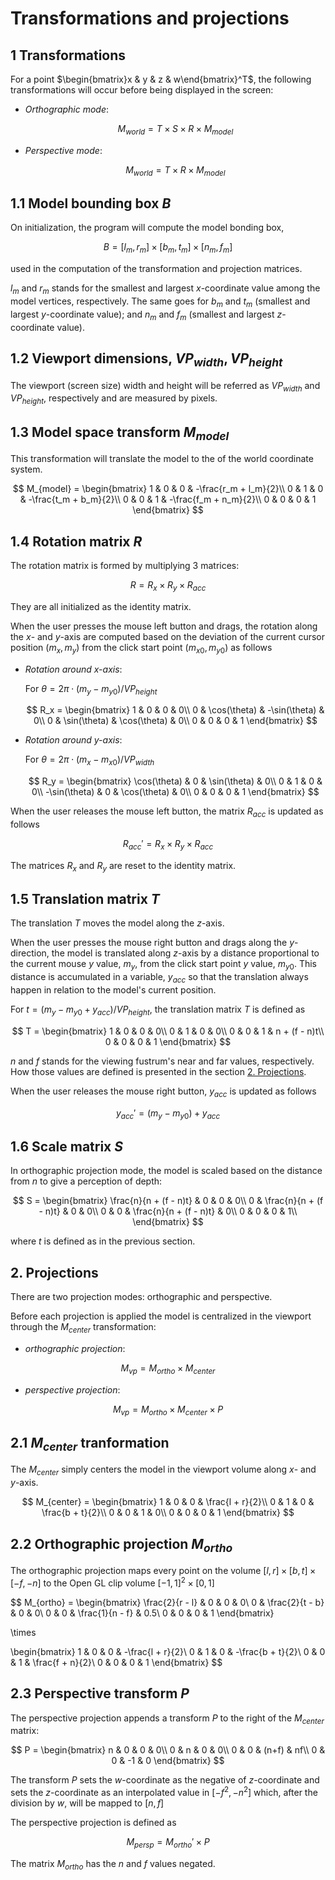 # Transformations and projections

## 1 Transformations

For a point $\begin{bmatrix}x & y & z & w\end{bmatrix}^T$, the following transformations will occur before being displayed in the screen:

- *Orthographic mode*:
    
    $$
    M_{world} = T \times S \times R \times M_{model}
    $$

- *Perspective mode*:

    $$
    M_{world} = T \times R \times M_{model}
    $$

## 1.1 Model bounding box $B$

On initialization, the program will compute the model bonding box, 

$$
B = [l_m, r_m] \times [b_m, t_m] \times [n_m, f_m]
$$

used in the computation of the transformation and projection matrices.

$l_m$ and $r_m$ stands for the smallest and largest $x$-coordinate value among the model vertices, respectively. The same goes for $b_m$ and $t_m$ (smallest and largest $y$-coordinate value); and $n_m$ and $f_m$ (smallest and largest $z$-coordinate value).

## 1.2 Viewport dimensions, $VP_{width}, VP_{height}$

The viewport (screen size) width and height will be referred as $VP_{width}$ and $VP_{height}$, respectively and are measured by pixels.

## 1.3 Model space transform $M_{model}$

This transformation will translate the model to the of the world coordinate system.

$$
M_{model} = \begin{bmatrix}
    1 & 0 & 0 & -\frac{r_m + l_m}{2}\\
    0 & 1 & 0 & -\frac{t_m + b_m}{2}\\
    0 & 0 & 1 & -\frac{f_m + n_m}{2}\\
    0 & 0 & 0 & 1
\end{bmatrix}
$$

## 1.4 Rotation matrix $R$

The rotation matrix is formed by multiplying 3 matrices: 

$$
R = R_x \times R_y \times R_{acc}
$$

They are all initialized as the identity matrix.

When the user presses the mouse left button and drags, the rotation along the $x$- and $y$-axis are computed based on the deviation of the current cursor position $(m_x, m_y)$ from the click start point $(m_{x0}, m_{y0})$ as follows

- *Rotation around $x$-axis*:
    
    For $\theta = 2\pi \cdot (m_y - m_{y0})/VP_{height}$

    $$
    R_x = \begin{bmatrix}
        1 & 0 & 0 & 0\\
        0 & \cos(\theta) & -\sin(\theta) & 0\\
        0 & \sin(\theta) & \cos(\theta) & 0\\
        0 & 0 & 0 & 1
    \end{bmatrix}
    $$

- *Rotation around $y$-axis*:
    
    For $\theta = 2\pi \cdot (m_x - m_{x0})/VP_{width}$

    $$
    R_y = \begin{bmatrix}
        \cos(\theta) & 0 & \sin(\theta) & 0\\
        0 & 1 & 0 & 0\\
        -\sin(\theta) & 0 & \cos(\theta) & 0\\
        0 & 0 & 0 & 1
    \end{bmatrix}
    $$

When the user releases the mouse left button, the matrix $R_{acc}$ is updated as follows

$$
R_{acc}' = R_x \times R_y \times R_{acc}
$$

The matrices $R_x$ and $R_y$ are reset to the identity matrix.

## 1.5 Translation matrix $T$

The translation $T$ moves the model along the $z$-axis.

When the user presses the mouse right button and drags along the $y$-direction, the model is translated along $z$-axis by a distance proportional to the current mouse $y$ value, $m_y$, from the click start point $y$ value, $m_{y0}$. This distance is accumulated in a variable, $y_{acc}$ so that the translation always happen in relation to the model's current position.

For $t = (m_y - m_{y0} + y_{acc})/VP_{height}$, the translation matrix $T$ is defined as

$$
T = \begin{bmatrix}
    1 & 0 & 0 & 0\\
    0 & 1 & 0 & 0\\
    0 & 0 & 1 & n + (f - n)t\\
    0 & 0 & 0 & 1
\end{bmatrix}
$$

$n$ and $f$ stands for the viewing fustrum's near and far values, respectively. How those values are defined is presented in the section [2. Projections](#2.%20Projections).

When the user releases the mouse right button, $y_{acc}$ is updated as follows

$$
y_{acc}' = (m_y - m_{y0}) + y_{acc}
$$

## 1.6 Scale matrix $S$

In orthographic projection mode, the model is scaled based on the distance from $n$ to give a perception of depth:

$$
S = \begin{bmatrix}
    \frac{n}{n + (f - n)t} & 0 & 0 & 0\\
    0 & \frac{n}{n + (f - n)t} & 0 & 0\\
    0 & 0 & \frac{n}{n + (f - n)t} & 0\\
    0 & 0 & 0 & 1\\
\end{bmatrix}
$$

where $t$ is defined as in the previous section.

## 2. Projections

There are two projection modes: orthographic and perspective.

Before each projection is applied the model is centralized in the viewport through the $M_{center}$ transformation:

- *orthographic projection*:

$$
M_{vp} = M_{ortho} \times M_{center}
$$

- *perspective projection*:

$$
M_{vp} = M_{ortho} \times M_{center} \times P
$$

## 2.1 $M_{center}$ tranformation

The $M_{center}$ simply centers the model in the viewport volume along $x$- and $y$-axis.

$$
M_{center} = \begin{bmatrix}
    1 & 0 & 0 & \frac{l + r}{2}\\
    0 & 1 & 0 & \frac{b + t}{2}\\
    0 & 0 & 1 & 0\\
    0 & 0 & 0 & 1
\end{bmatrix}
$$

## 2.2 Orthographic projection $M_{ortho}$

The orthographic projection maps every point on the volume $[l, r] \times [b, t] \times [-f, -n]$ to the Open GL clip volume $[-1, 1]^2 \times [0, 1]$

$$
M_{ortho} = \begin{bmatrix}
\frac{2}{r - l} & 0 & 0 & 0\\
0 & \frac{2}{t - b} & 0 & 0\\
0 & 0 & \frac{1}{n - f} & 0.5\\
0 & 0 & 0 & 1
\end{bmatrix}

\times

\begin{bmatrix}
1 & 0 & 0 & -\frac{l + r}{2}\\
0 & 1 & 0 & -\frac{b + t}{2}\\
0 & 0 & 1 & \frac{f + n}{2}\\
0 & 0 & 0 & 1
\end{bmatrix}
$$

## 2.3 Perspective transform $P$

The perspective projection appends a transform $P$ to the right of the $M_{center}$ matrix:

$$
P = \begin{bmatrix}
    n & 0 & 0 & 0\\
    0 & n & 0 & 0\\
    0 & 0 & (n+f) & nf\\
    0 & 0 & -1 & 0
\end{bmatrix}
$$

The transform $P$ sets the $w$-coordinate as the negative of $z$-coordinate and sets the $z$-coordinate as an interpolated value in $[-f^2, -n^2]$ which, after the division by $w$, will be mapped to $[n, f]$

The perspective projection is defined as

$$
M_{persp} = M_{ortho}' \times P
$$

The matrix $M_{ortho}$ has the $n$ and $f$ values negated.